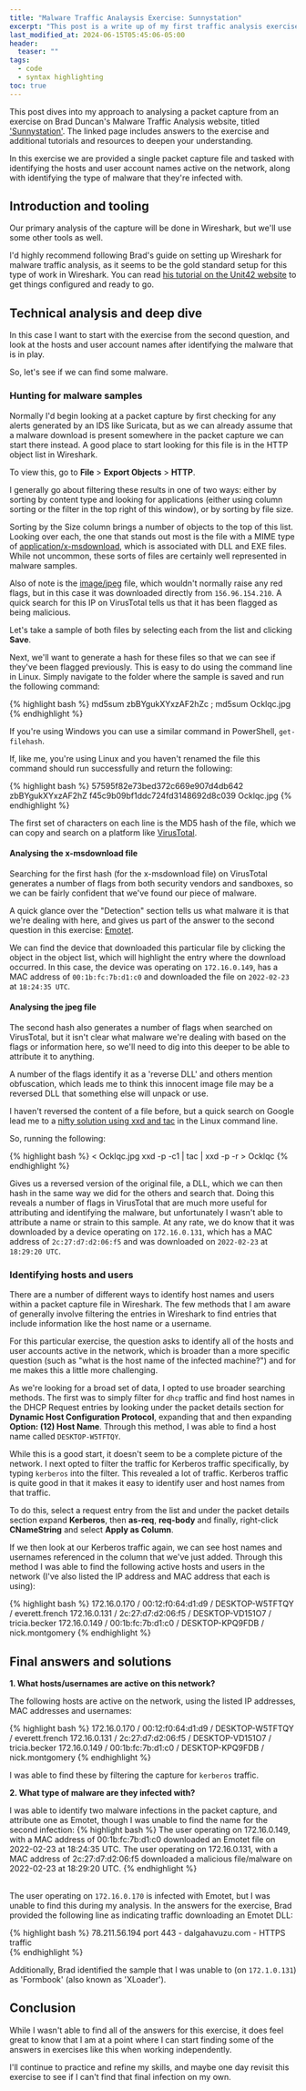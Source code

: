 ```yaml
---
title: "Malware Traffic Analaysis Exercise: Sunnystation"
excerpt: "This post is a write up of my first traffic analysis exercise from Brad Duncan's website, Malware Traffic Analysis, titled 'Sunnystation'."
last_modified_at: 2024-06-15T05:45:06-05:00
header:
  teaser: ""
tags: 
  - code
  - syntax highlighting
toc: true
---
```


This post dives into my approach to analysing a packet capture from an exercise on Brad Duncan's Malware Traffic Analysis website, titled ['Sunnystation'](https://www.malware-traffic-analysis.net/2022/02/23/index.html). The linked page includes answers to the exercise and additional tutorials and resources to deepen your understanding.

In this exercise we are provided a single packet capture file and tasked with identifying the hosts and user account names active on the network, along with identifying the type of malware that they're infected with.

## Introduction and tooling

Our primary analysis of the capture will be done in Wireshark, but we'll use some other tools as well.

I'd highly recommend following Brad's guide on setting up Wireshark for malware traffic analysis, as it seems to be the gold standard setup for this type of work in Wireshark. You can read [his tutorial on the Unit42 website](https://unit42.paloaltonetworks.com/unit42-customizing-wireshark-changing-column-display/) to get things configured and ready to go.

## Technical analysis and deep dive

In this case I want to start with the exercise from the second question, and look at the hosts and user account names after identifying the malware that is in play.

So, let's see if we can find some malware.

### Hunting for malware samples

Normally I'd begin looking at a packet capture by first checking for any alerts generated by an IDS like Suricata, but as we can already assume that a malware download is present somewhere in the packet capture we can start there instead. A good place to start looking for this file is in the HTTP object list in Wireshark.

To view this, go to **File** > **Export Objects** > **HTTP**.

I generally go about filtering these results in one of two ways: either by sorting by content type and looking for applications (either using column sorting or the filter in the top right of this window), or by sorting by file size.

Sorting by the Size column brings a number of objects to the top of this list. Looking over each, the one that stands out most is the file with a MIME type of [application/x-msdownload](https://mimetype.io/application/x-msdownload), which is associated with DLL and EXE files. While not uncommon, these sorts of files are certainly well represented in malware samples.

Also of note is the [image/jpeg](https://mimetype.io/image/jpeg) file, which wouldn't normally raise any red flags, but in this case it was downloaded directly from `156.96.154.210`. A quick search for this IP on VirusTotal tells us that it has been flagged as being malicious.

Let's take a sample of both files by selecting each from the list and clicking **Save**.

Next, we'll want to generate a hash for these files so that we can see if they've been flagged previously. This is easy to do using the command line in Linux. Simply navigate to the folder where the sample is saved and run the following command:

{% highlight bash %}
md5sum zbBYgukXYxzAF2hZc ; md5sum Ocklqc.jpg
{% endhighlight %}

If you're using Windows you can use a similar command in PowerShell, `get-filehash`.

If, like me, you're using Linux and you haven't renamed the file this command should run successfully and return the following:

{% highlight bash %}
57595f82e73bed372c669e907d4db642  zbBYgukXYxzAF2hZ
f45c9b09bf1ddc724fd3148692d8c039  Ocklqc.jpg
{% endhighlight %}

The first set of characters on each line is the MD5 hash of the file, which we can copy and search on a platform like [VirusTotal](https://www.virustotal.com/gui/home/search).

#### Analysing the x-msdownload file

Searching for the first hash (for the x-msdownload file) on VirusTotal generates a number of flags from both security vendors and sandboxes, so we can be fairly confident that we've found our piece of malware.

A quick glance over the "Detection" section tells us what malware it is that we're dealing with here, and gives us part of the answer to the second question in this exercise: [Emotet](https://en.wikipedia.org/wiki/Emotet).

We can find the device that downloaded this particular file by clicking the object in the object list, which will highlight the entry where the download occurred. In this case, the device was operating on `172.16.0.149`, has a MAC address of `00:1b:fc:7b:d1:c0` and downloaded the file on `2022-02-23` at `18:24:35 UTC`.

#### Analysing the jpeg file

The second hash also generates a number of flags when searched on VirusTotal, but it isn't clear what malware we're dealing with based on the flags or information here, so we'll need to dig into this deeper to be able to attribute it to anything.

A number of the flags identify it as a 'reverse DLL' and others mention obfuscation, which leads me to think this innocent image file may be a reversed DLL that something else will unpack or use.

I haven't reversed the content of a file before, but a quick search on Google lead me to a [nifty solution using xxd and tac](https://unix.stackexchange.com/questions/416401/how-to-reverse-the-content-of-binary-file) in the Linux command line.

So, running the following:

{% highlight bash %}
< Ocklqc.jpg  xxd -p -c1 | tac | xxd -p -r > Ocklqc
{% endhighlight %}


Gives us a reversed version of the original file, a DLL, which we can then hash in the same way we did for the others and search that. Doing this reveals a number of flags in VirusTotal that are much more useful for attributing and identifying the malware, but unfortunately I wasn't able to attribute a name or strain to this sample. At any rate, we do know that it was downloaded by a device operating on `172.16.0.131`, which has a MAC address of `2c:27:d7:d2:06:f5` and was downloaded on `2022-02-23` at `18:29:20 UTC`.

### Identifying hosts and users

There are a number of different ways to identify host names and users within a packet capture file in Wireshark. The few methods that I am aware of generally involve filtering the entries in Wireshark to find entries that include information like the host name or a username.

For this particular exercise, the question asks to identify all of the hosts and user accounts active in the network, which is broader than a more specific question (such as "what is the host name of the infected machine?") and for me makes this a little more challenging.

As we're looking for a broad set of data, I opted to use broader searching methods. The first was to simply filter for `dhcp` traffic and find host names in the DHCP Request entries by looking under the packet details section for **Dynamic Host Configuration Protocol**, expanding that and then expanding **Option: (12) Host Name**. Through this method, I was able to find a host name called `DESKTOP-W5TFTQY`.

While this is a good start, it doesn't seem to be a complete picture of the network. I next opted to filter the traffic for Kerberos traffic specifically, by typing `kerberos` into the filter. This revealed a lot of traffic. Kerberos traffic is quite good in that it makes it easy to identify user and host names from that traffic.

To do this, select a request entry from the list and under the packet details section expand **Kerberos**, then **as-req**, **req-body** and finally, right-click **CNameString** and select **Apply as Column**.

If we then look at our Kerberos traffic again, we can see host names and usernames referenced in the column that we've just added. Through this method I was able to find the following active hosts and users in the network (I've also listed the IP address and MAC address that each is using):

{% highlight bash %}
172.16.0.170 / 00:12:f0:64:d1:d9 / DESKTOP-W5TFTQY / everett.french
172.16.0.131 / 2c:27:d7:d2:06:f5 / DESKTOP-VD151O7 / tricia.becker
172.16.0.149 / 00:1b:fc:7b:d1:c0 / DESKTOP-KPQ9FDB / nick.montgomery
{% endhighlight %}

## Final answers and solutions

**1. What hosts/usernames are active on this network?**  
  
The following hosts are active on the network, using the listed IP addresses, MAC addresses and usernames:

{% highlight bash %}
172.16.0.170 / 00:12:f0:64:d1:d9 / DESKTOP-W5TFTQY / everett.french
172.16.0.131 / 2c:27:d7:d2:06:f5 / DESKTOP-VD151O7 / tricia.becker
172.16.0.149 / 00:1b:fc:7b:d1:c0 / DESKTOP-KPQ9FDB / nick.montgomery
{% endhighlight %}

I was able to find these by filtering the capture for `kerberos` traffic.

**2. What type of malware are they infected with?**  
  
I was able to identify two malware infections in the packet capture, and attribute one as Emotet, though I was unable to find the name for the second infection:
{% highlight bash %}
The user operating on 172.16.0.149, with a MAC address of 00:1b:fc:7b:d1:c0 downloaded an Emotet file on 2022-02-23 at 18:24:35 UTC.
The user operating on 172.16.0.131, with a MAC address of 2c:27:d7:d2:06:f5 downloaded a malicious file/malware on 2022-02-23 at 18:29:20 UTC.
{% endhighlight %}

<br/>The user operating on `172.16.0.170` is infected with Emotet, but I was unable to find this during my analysis. In the answers for the exercise, Brad provided the following line as indicating traffic downloading an Emotet DLL:

{% highlight bash %}
78.211.56.194 port 443 - dalgahavuzu.com - HTTPS traffic  
{% endhighlight %}

Additionally, Brad identified the sample that I was unable to (on `172.1.0.131`) as 'Formbook' (also known as 'XLoader').

## Conclusion

While I wasn't able to find all of the answers for this exercise, it does feel great to know that I am at a point where I can start finding some of the answers in exercises like this when working independently.

I'll continue to practice and refine my skills, and maybe one day revisit this exercise to see if I can't find that final infection on my own.
